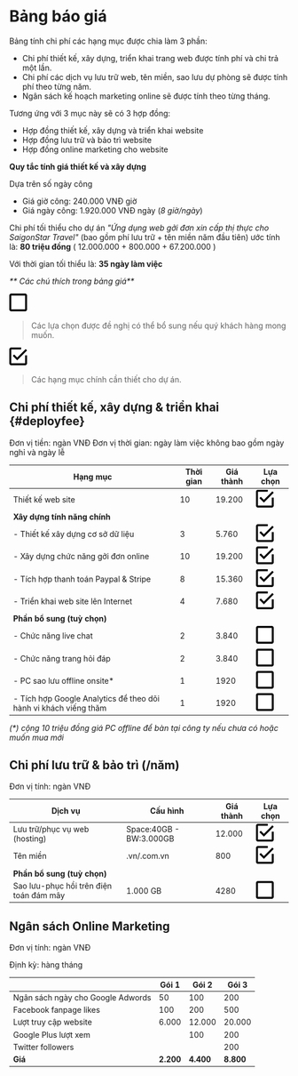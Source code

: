 # Bảng báo giá

Bảng tính chi phí các hạng mục được chia làm 3 phần:

* Chi phí thiết kế, xây dựng, triển khai trang web được tính phí và chi trả một lần.
* Chi phí các dịch vụ lưu trữ web, tên miền, sao lưu dự phòng sẽ được tính phí theo từng năm.
* Ngân sách kế hoạch marketing online sẽ được tính theo từng tháng.

Tương ứng với 3 mục này sẽ có 3 hợp đồng:

* Hợp đồng thiết kế, xây dựng và triển khai website
* Hợp đồng lưu trữ và bảo trì website
* Hợp đồng online marketing cho website

**Quy tắc tính giá thiết kế và xây dựng**

Dựa trên số ngày công

* Giá giờ công: 240.000 VNĐ giờ 
* Giá ngày công: 1.920.000 VNĐ ngày (_8 giờ/ngày_)

Chi phí tối thiểu cho dự án _"Ứng dụng web gởi đơn xin cấp thị thực cho SaigonStar Travel"_ \(bao gồm phí lưu trữ + tên miền năm đầu tiên\) ước tính là: **80 triệu đồng** \( 12.000.000 + 800.000 + 67.200.000 \)

Với thời gian tối thiểu là: **35 ngày làm việc**

_** Các chú thích trong bảng giá**_

![](/assets/check-blank.png)

> Các lựa chọn được đề nghị có thể bổ sung nếu quý khách hàng mong muốn.

![](/assets/check-check.png)

> Các hạng mục chính cần thiết cho dự án.

## Chi phí thiết kế, xây dựng & triển khai {#deployfee}

Đơn vị tiền: ngàn VNĐ
Đơn vị thời gian: ngày làm việc không bao gồm ngày nghỉ và ngày lễ

| Hạng mục | Thời gian | Giá thành | Lựa chọn |
| --- | --- | --- | --- |
| Thiết kế web site | 10 | 19.200 | ![          ](/assets/check-check.png) |
| **Xây dựng tính năng chính** |  |  |  |
| - Thiết kế xây dựng cơ sở dữ liệu | 3 | 5.760 | ![](/assets/check-check.png) |
| - Xây dựng chức năng gởi đơn online | 10 | 19.200 | ![](/assets/check-check.png) |
| - Tích hợp thanh toán Paypal & Stripe | 8 | 15.360 | ![](/assets/check-check.png) |
| - Triển khai web site lên Internet | 4 | 7.680 | ![](/assets/check-check.png) |
| **Phần bổ sung \(tuỳ chọn\)** |  |  |  |
| - Chức năng live chat | 2 | 3.840 | ![](/assets/check-blank.png) |
| - Chức năng trang hỏi đáp | 2 | 3.840 | ![](/assets/check-blank.png) |
| - PC sao lưu offline onsite\* | 1 | 1920 | ![](/assets/check-blank.png) |
| - Tích hợp Google Analytics để theo dõi hành vi khách viếng thăm | 1 | 1920 | ![](/assets/check-blank.png) |

_\(\*\) cộng 10 triệu đồng giá PC offline để bàn tại công ty nếu chưa có hoặc muốn mua mới_

## Chi phí lưu trữ & bảo trì \(\/năm\)

Đơn vị tính: ngàn VNĐ

| Dịch vụ | Cấu hình | Giá thành | Lựa chọn |
| --- | --- | --- | --- |
| Lưu trữ\/phục vụ web \(hosting\) | Space:40GB - BW:3.000GB | 12.000 | ![](/assets/check-check.png) |
| Tên miền | .vn\/.com.vn | 800 | ![](/assets/check-check.png) |
| **Phần bổ sung \(tuỳ chọn\)** |  |  |  |
| Sao lưu-phục hồi trên điện toán đám mây | 1.000 GB | 4280 | ![](/assets/check-blank.png) |

## Ngân sách Online Marketing

Đơn vị tính: ngàn VNĐ

Định kỳ: hàng tháng

|  | Gói 1 | Gói 2 | Gói 3 |
| --- | --- | --- |----|
|  Ngân sách ngày cho Google Adwords  | 50 | 100  | 200 |
|  Facebook fanpage likes | 100 | 200 | 500 |
|  Lượt truy cập website | 6.000 | 12.000  | 20.000 |
|  Google Plus lượt xem  |  | 100  | 200 |
|  Twitter followers |  |  | 200 |
| **Giá** | **2.200** | **4.400** | **8.800** |
